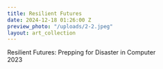 ```yaml
---
title: Resilient Futures
date: 2024-12-18 01:26:00 Z
preview_photo: "/uploads/2-2.jpeg"
layout: art_collection
---
```


Resilient Futures: Prepping for Disaster in Computer <br>
2023 <br>


